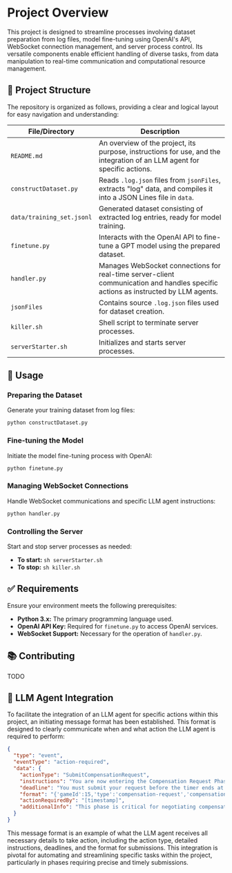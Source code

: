 # Project Overview

This project is designed to streamline processes involving dataset preparation from log files, model fine-tuning using OpenAI's API, WebSocket connection management, and server process control. Its versatile components enable efficient handling of diverse tasks, from data manipulation to real-time communication and computational resource management.

## 📂 Project Structure

The repository is organized as follows, providing a clear and logical layout for easy navigation and understanding:

| File/Directory      | Description |
|---------------------|-------------|
| `README.md`         | An overview of the project, its purpose, instructions for use, and the integration of an LLM agent for specific actions. |
| `constructDataset.py` | Reads `.log.json` files from `jsonFiles`, extracts "log" data, and compiles it into a JSON Lines file in `data`. |
| `data/training_set.jsonl` | Generated dataset consisting of extracted log entries, ready for model training. |
| `finetune.py`       | Interacts with the OpenAI API to fine-tune a GPT model using the prepared dataset. |
| `handler.py`        | Manages WebSocket connections for real-time server-client communication and handles specific actions as instructed by LLM agents. |
| `jsonFiles`         | Contains source `.log.json` files used for dataset creation. |
| `killer.sh`         | Shell script to terminate server processes. |
| `serverStarter.sh`  | Initializes and starts server processes. |

## 🚀 Usage

### Preparing the Dataset

Generate your training dataset from log files:

```bash
python constructDataset.py
```

### Fine-tuning the Model

Initiate the model fine-tuning process with OpenAI:

```bash
python finetune.py
```

### Managing WebSocket Connections

Handle WebSocket communications and specific LLM agent instructions:

```bash
python handler.py
```

### Controlling the Server

Start and stop server processes as needed:

- **To start:** `sh serverStarter.sh`
- **To stop:** `sh killer.sh`

## ✅ Requirements

Ensure your environment meets the following prerequisites:

- **Python 3.x:** The primary programming language used.
- **OpenAI API Key:** Required for `finetune.py` to access OpenAI services.
- **WebSocket Support:** Necessary for the operation of `handler.py`.

## 📚 Contributing

TODO

## 📌 LLM Agent Integration

To facilitate the integration of an LLM agent for specific actions within this project, an initiating message format has been established. This format is designed to clearly communicate when and what action the LLM agent is required to perform:

```json
{
  "type": "event",
  "eventType": "action-required",
  "data": {
    "actionType": "SubmitCompensationRequest",
    "instructions": "You are now entering the Compensation Request Phase. Review the project proposals and submit your compensation request. Use the format: {'gameId':15,'type':'compensation-request','compensationRequests':[null,X]}, where X is your requested compensation amount as an integer.",
    "deadline": "You must submit your request before the timer ends at [timestamp].",
    "format": "{'gameId':15,'type':'compensation-request','compensationRequests':[null,X]}",
    "actionRequiredBy": "[timestamp]",
    "additionalInfo": "This phase is critical for negotiating compensation based on the project proposals. Your timely and accurate submission is essential."
  }
}
```

This message format is an example of what the LLM agent receives all necessary details to take action, including the action type, detailed instructions, deadlines, and the format for submissions. This integration is pivotal for automating and streamlining specific tasks within the project, particularly in phases requiring precise and timely submissions.
